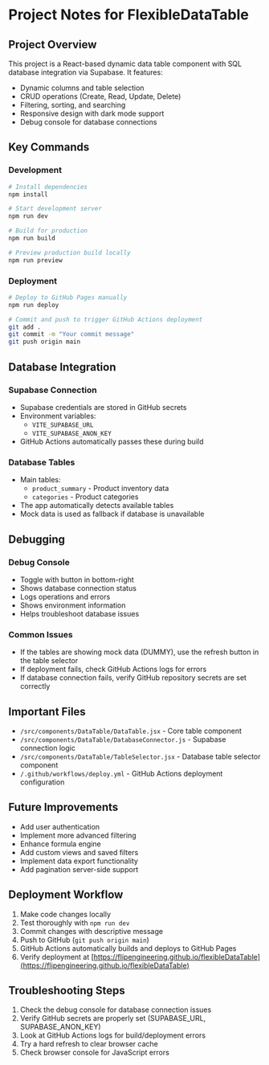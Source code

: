 # Project Notes for FlexibleDataTable

## Project Overview
This project is a React-based dynamic data table component with SQL database integration via Supabase. It features:
- Dynamic columns and table selection
- CRUD operations (Create, Read, Update, Delete)
- Filtering, sorting, and searching
- Responsive design with dark mode support
- Debug console for database connections

## Key Commands

### Development
```bash
# Install dependencies
npm install

# Start development server
npm run dev

# Build for production
npm run build

# Preview production build locally
npm run preview
```

### Deployment
```bash
# Deploy to GitHub Pages manually
npm run deploy

# Commit and push to trigger GitHub Actions deployment
git add .
git commit -m "Your commit message"
git push origin main
```

## Database Integration

### Supabase Connection
- Supabase credentials are stored in GitHub secrets
- Environment variables:
  - `VITE_SUPABASE_URL`
  - `VITE_SUPABASE_ANON_KEY`
- GitHub Actions automatically passes these during build

### Database Tables
- Main tables:
  - `product_summary` - Product inventory data
  - `categories` - Product categories
- The app automatically detects available tables
- Mock data is used as fallback if database is unavailable

## Debugging

### Debug Console
- Toggle with button in bottom-right
- Shows database connection status
- Logs operations and errors
- Shows environment information
- Helps troubleshoot database issues

### Common Issues
- If the tables are showing mock data (DUMMY), use the refresh button in the table selector
- If deployment fails, check GitHub Actions logs for errors
- If database connection fails, verify GitHub repository secrets are set correctly

## Important Files

- `/src/components/DataTable/DataTable.jsx` - Core table component
- `/src/components/DataTable/DatabaseConnector.js` - Supabase connection logic
- `/src/components/DataTable/TableSelector.jsx` - Database table selector component
- `/.github/workflows/deploy.yml` - GitHub Actions deployment configuration

## Future Improvements

- Add user authentication
- Implement more advanced filtering
- Enhance formula engine
- Add custom views and saved filters
- Implement data export functionality
- Add pagination server-side support

## Deployment Workflow

1. Make code changes locally
2. Test thoroughly with `npm run dev`
3. Commit changes with descriptive message
4. Push to GitHub (`git push origin main`)
5. GitHub Actions automatically builds and deploys to GitHub Pages
6. Verify deployment at [https://flipengineering.github.io/flexibleDataTable](https://flipengineering.github.io/flexibleDataTable)

## Troubleshooting Steps

1. Check the debug console for database connection issues
2. Verify GitHub secrets are properly set (SUPABASE_URL, SUPABASE_ANON_KEY)
3. Look at GitHub Actions logs for build/deployment errors
4. Try a hard refresh to clear browser cache
5. Check browser console for JavaScript errors